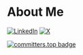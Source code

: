 # About Me


[![LinkedIn](https://img.shields.io/badge/Linked-in-0c66c3.svg)](https://www.linkedin.com/in/kenili/)
[![X](https://img.shields.io/badge/X-KeniLee_-222222)](https://x.com/KeniLee_)


[![committers.top badge](https://user-badge.committers.top/cuba/USERNAME.svg)](https://user-badge.committers.top/cuba/keni2002)
